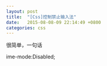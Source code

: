 ```yaml
---
layout: post
title:  "[Css]控制禁止输入法"
date:   2015-08-08-09 22:14:49 +0800
categories: css
---
```


很简单，一句话

ime-mode:Disabled;
